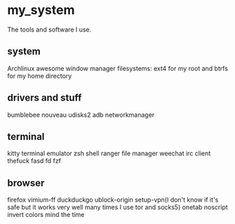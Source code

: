 # my_system
The tools and software I use.

## system
Archlinux
awesome window manager
filesystems: ext4 for my root and btrfs for my home directory

## drivers and stuff
bumblebee
nouveau
udisks2
adb
networkmanager

## terminal
kitty terminal emulator
zsh shell
ranger file manager
weechat irc client
thefuck
fasd
fd
fzf

## browser
firefox
vimium-ff
duckduckgo
ublock-origin
setup-vpn(I don't know if it's safe but it works very well many times I use tor and socks5)
onetab
noscript
invert colors
mind the time
